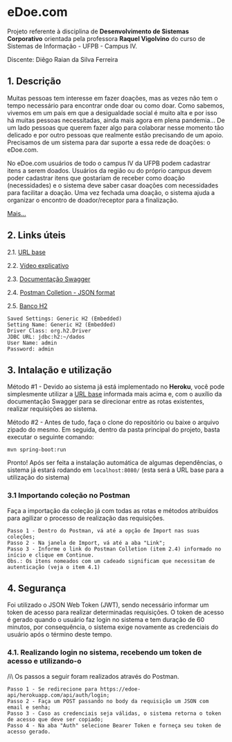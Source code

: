 # eDoe.com
Projeto referente à disciplina de **Desenvolvimento de Sistemas Corporativo** orientada pela professora **Raquel Vigolvino** do curso de Sistemas de Informação - UFPB - Campus IV.

Discente: Diêgo Raian da Silva Ferreira

## 1. Descrição

Muitas pessoas tem interesse em fazer doações, mas as vezes não tem o tempo necessário para encontrar onde doar ou como doar. Como sabemos, vivemos em um país em que a desigualdade social é muito alta e por isso há muitas pessoas necessitadas, ainda mais agora em plena pandemia… De um lado pessoas que querem fazer algo para colaborar nesse momento tão delicado e por outro pessoas que realmente estão precisando de um apoio. Precisamos de um sistema para dar suporte a essa rede de doações: o eDoe.com. 

No eDoe.com usuários de todo o campus IV da UFPB podem cadastrar itens a serem doados. Usuários da região ou do próprio campus devem poder cadastrar itens que gostariam de receber como doação (necessidades) e o sistema deve saber casar doações com necessidades para facilitar a doação. Uma vez fechada uma doação, o sistema ajuda a organizar o encontro de doador/receptor para a finalização.

[Mais...](https://docs.google.com/document/d/1S2nt77eHhDRmc7L2CtRLEKP1rGfASmUscaRQE94ZHYw/edit#)

## 2. Links úteis
2.1. [URL base](https://edoe-api.herokuapp.com/api/)

2.2. [Vídeo explicativo](https://www.youtube.com/watch?v=sR_NvgXY-R8)

2.3. [Documentação Swagger](https://edoe-api.herokuapp.com/swagger-ui.html)

2.4. [Postman Colletion - JSON format](https://www.getpostman.com/collections/075d5afe1b7f0ef552ed)

2.5. [Banco H2](https://edoe-api.herokuapp.com/h2)
```
Saved Settings: Generic H2 (Embedded)
Setting Name: Generic H2 (Embedded)
Driver Class: org.h2.Driver
JDBC URL: jdbc:h2:~/dados
User Name: admin
Password: admin
```

## 3. Intalação e utilização
Método #1 - Devido ao sistema já está implementado no **Heroku**, você pode simplesmente utilizar a [URL base](https://edoe-api.herokuapp.com/api/) informada mais acima e, com o auxílio da documentação Swagger para se direcionar entre as rotas existentes, realizar requisições ao sistema.

Método #2 - Antes de tudo, faça o clone do repositório ou baixe o arquivo zipado do mesmo. Em seguida, dentro da pasta principal do projeto, basta executar o seguinte comando:
```
mvn spring-boot:run
```
Pronto! Após ser feita a instalação automática de algumas dependências, o sistema já estará rodando em ```localhost:8080/``` (esta será a URL base para a utilização do sistema)

### 3.1 Importando coleção no Postman
Faça a importação da coleção já com todas as rotas e métodos atribuídos para agilizar o processo de realização das requisições.

```
Passo 1 - Dentro do Postman, vá até a opção de Import nas suas coleções;
Passo 2 - Na janela de Import, vá até a aba "Link";
Passo 3 - Informe o link do Postman Colletion (item 2.4) informado no início e clique em Continue.
Obs.: Os itens nomeados com um cadeado significam que necessitam de autenticação (veja o item 4.1)
```

## 4. Segurança

Foi utilizado o JSON Web Token (JWT), sendo necessário informar um token de acesso para realizar determinadas requisições. 
O token de acesso é gerado quando o usuário faz login no sistema e tem duração de 60 minutos, por consequência, o sistema exige novamente as credenciais do usuário após o término deste tempo.

### 4.1. Realizando login no sistema, recebendo um token de acesso e utilizando-o
/i\ Os passos a seguir foram realizados através do Postman.
```
Passo 1 - Se redirecione para https://edoe-api/herokuapp.com/api/auth/login;
Passo 2 - Faça um POST passando no body da requisição um JSON com email e senha;
Passo 3 - Caso as credenciais seja válidas, o sistema retorna o token de acesso que deve ser copiado;
Passo 4 - Na aba "Auth" selecione Bearer Token e forneça seu token de acesso gerado.
```
